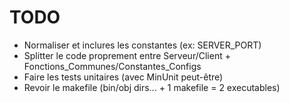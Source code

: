 TODO
====

* Normaliser et inclures les constantes (ex: SERVER_PORT)
* Splitter le code proprement entre Serveur/Client + Fonctions_Communes/Constantes_Configs
* Faire les tests unitaires (avec MinUnit peut-être)
* Revoir le makefile (bin/obj dirs... + 1 makefile = 2 executables)